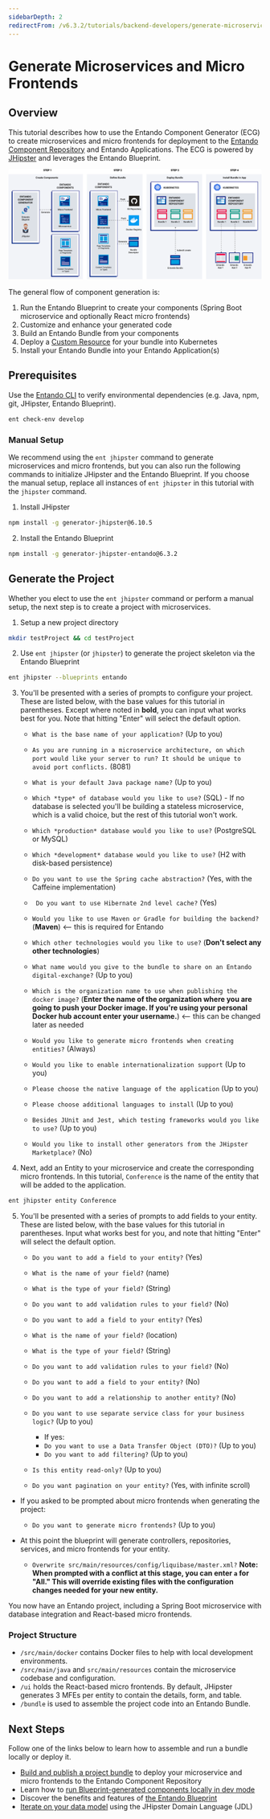 ```yaml
---
sidebarDepth: 2
redirectFrom: /v6.3.2/tutorials/backend-developers/generate-microservices-and-micro-frontends.html
---
```


# Generate Microservices and Micro Frontends

## Overview

This tutorial describes how to use the Entando Component Generator (ECG) to create microservices and micro frontends for deployment to the [Entando Component Repository](../../../docs/compose/ecr-overview.md) and Entando Applications. The ECG is powered by [JHipster](https://www.jhipster.tech/) and leverages the Entando Blueprint. 

![Entando Component Generator](./img/component-gen-flow.png)

The general flow of component generation is:

1. Run the Entando Blueprint to create your components (Spring Boot microservice and optionally React micro frontends)
2. Customize and enhance your generated code
3. Build an Entando Bundle from your components
4. Deploy a [Custom Resource](../../../docs/consume/custom-resources.md) for your bundle into Kubernetes
5. Install your Entando Bundle into your Entando Application(s)

## Prerequisites
Use the [Entando CLI](../../../docs/reference/entando-cli.md#check-environment) to verify environmental dependencies (e.g. Java, npm, git, JHipster, Entando Blueprint).
``` sh
ent check-env develop
```  

### Manual Setup
We recommend using the `ent jhipster` command to generate microservices and micro frontends, but you can also run the following commands to initialize JHipster and the Entando Blueprint. If you choose the manual setup, replace all instances of `ent jhipster` in this tutorial with the `jhipster` command.

1. Install JHipster
``` sh
npm install -g generator-jhipster@6.10.5
```

2. Install the Entando Blueprint
```sh
npm install -g generator-jhipster-entando@6.3.2
```

## Generate the Project
Whether you elect to use the `ent jhipster` command or perform a manual setup, the next step is to create a project with microservices.

1. Setup a new project directory
``` sh
mkdir testProject && cd testProject
```

2. Use `ent jhipster` (or `jhipster`) to generate the project skeleton via the Entando Blueprint
``` sh
ent jhipster --blueprints entando
```

3. You'll be presented with a series of prompts to configure your project. These are listed below, with the base values for this tutorial in parentheses. Except where noted in **bold**, you can input what works best for you. Note that hitting "Enter" will select the default option.

    - `What is the base name of your application?` (Up to you)

    - `As you are running in a microservice architecture, on which port would like your server to run? It should be unique to avoid port conflicts.` (8081)
    - `What is your default Java package name?` (Up to you)
    - `Which *type* of database would you like to use?` (SQL)
          - If no database is selected you'll be building a stateless microservice, which is a valid choice, but the rest of this tutorial won't work.
    - `Which *production* database would you like to use?` (PostgreSQL or MySQL)
    - `Which *development* database would you like to use?` (H2 with disk-based persistence)
    - `Do you want to use the Spring cache abstraction?` (Yes, with the Caffeine implementation)
    - ` Do you want to use Hibernate 2nd level cache?` (Yes)
    - `Would you like to use Maven or Gradle for building the backend?` (**Maven**) <-- this is required for Entando
    - `Which other technologies would you like to use?` (**Don't select any other technologies**)
    - `What name would you give to the bundle to share on an Entando digital-exchange?` (Up to you)
    - `Which is the organization name to use when publishing the docker image?` (**Enter the name of the organization where you are going to push your Docker image. If you're using your personal Docker hub account enter your username.**) <-- this can be changed later as needed
    - `Would you like to generate micro frontends when creating entities?` (Always)
    - `Would you like to enable internationalization support` (Up to you)
    - `Please choose the native language of the application` (Up to you)
    - `Please choose additional languages to install` (Up to you)
    - `Besides JUnit and Jest, which testing frameworks would you like to use?` (Up to you)
    - `Would you like to install other generators from the JHipster Marketplace?` (No)

 4. Next, add an Entity to your microservice and create the corresponding micro frontends. In this tutorial, `Conference` is the name of the entity that will be added to the application.

 ``` sh
ent jhipster entity Conference
```

5. You'll be presented with a series of prompts to add fields to your entity. These are listed below, with the base values for this tutorial in parentheses. Input what works best for you, and note that hitting "Enter" will select the default option.

    - `Do you want to add a field to your entity?` (Yes)

    - `What is the name of your field?` (name)
    - `What is the type of your field?` (String)
    - `Do you want to add validation rules to your field?` (No)
    - `Do you want to add a field to your entity?` (Yes)
    - `What is the name of your field?` (location)
    - `What is the type of your field?` (String)
    - `Do you want to add validation rules to your field?` (No)
    - `Do you want to add a field to your entity?` (No)
    - `Do you want to add a relationship to another entity?` (No)
    - `Do you want to use separate service class for your business logic?` (Up to you)
       - If yes:
       - `Do you want to use a Data Transfer Object (DTO)?` (Up to you)
       - `Do you want to add filtering?` (Up to you)
    - `Is this entity read-only?` (Up to you)
    - `Do you want pagination on your entity?` (Yes, with infinite scroll)

- If you asked to be prompted about micro frontends when generating the project:  
    - `Do you want to generate micro frontends?` (Up to you)

- At this point the blueprint will generate controllers, repositories, services, and micro frontends for your entity.  
    - `Overwrite src/main/resources/config/liquibase/master.xml?` **Note: When prompted with a conflict at this stage, you can enter `a` for "All." This will override existing files with the configuration changes needed for your new entity.**

You now have an Entando project, including a Spring Boot microservice with database integration and React-based micro frontends.      

### Project Structure
   * ```/src/main/docker``` contains Docker files to help with local development environments.
   * ```/src/main/java``` and ```src/main/resources``` contain the microservice codebase and configuration.
   * ```/ui``` holds the React-based micro frontends. By default, JHipster generates 3 MFEs per entity to contain the details, form, and table.
   * ```/bundle``` is used to assemble the project code into an Entando Bundle.

## Next Steps
Follow one of the links below to learn how to assemble and run a bundle locally or deploy it.

- [Build and publish a project bundle](../pb/publish-project-bundle.md) to deploy your microservice and micro frontends to the Entando Component Repository
- Learn how to [run Blueprint-generated components locally in dev mode](./run-local.md)
- Discover the benefits and features of [the Entando Blueprint](../../../docs/create/blueprint-features.md)
- [Iterate on your data model](./update-data-model.md) using the JHipster Domain Language (JDL)
